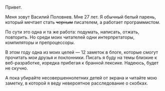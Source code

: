 Привет.

Меня зовут Василий Половнев. Мне 27 лет. Я обычный белый парень, который мечтает стать ~~черным~~ писателем, а работает программистом.

По сути это одна и та же работа: подумать, написать, отжать, повторить. Но среди моих читателей одни интерпретаторы, компиляторы и препроцессоры.

В этом году одна из моих целей — 12 заметок в блоге, которые смогут прочитать мои друзья и поклонники. Писать я буду на темы близкие к веб-разработке, изредка прибегая к бранной лексике. Надеюсь, будет не скучно.

А пока убирайте несовершеннолетних детей от экрана и читайте мою заметку, в которой я веду невероятное расследование о скобках.
